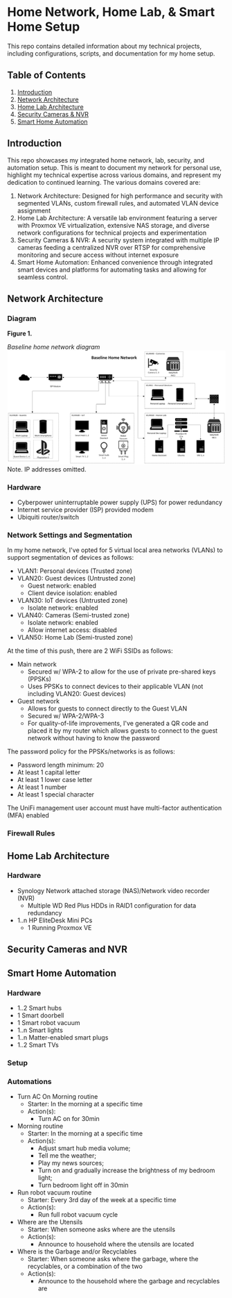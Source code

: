 # Home Network, Home Lab, & Smart Home Setup
This repo contains detailed information about my technical projects, including configurations, scripts, and documentation for my home setup.

## Table of Contents
1. [Introduction](#introduction)
2. [Network Architecture](#network-architecture)
3. [Home Lab Architecture](#home-lab-architecture)
4. [Security Cameras & NVR](#security-cameras-and-nvr)
5. [Smart Home Automation](#smart-home-automation)


## Introduction
This repo showcases my integrated home network, lab, security, and automation setup. This is meant to document my network for personal use, highlight my technical expertise across various domains, and represent my dedication to continued learning. The various domains covered are: 
1. Network Architecture: Designed for high performance and security with segmented VLANs, custom firewall rules, and automated VLAN device assignment
2. Home Lab Architecture: A versatile lab environment featuring a server with Proxmox VE virtualization, extensive NAS storage, and diverse network configurations for technical projects and experimentation
3. Security Cameras & NVR: A security system integrated with multiple IP cameras feeding a centralized NVR over RTSP for comprehensive monitoring and secure access without internet exposure
4. Smart Home Automation: Enhanced convenience through integrated smart devices and platforms for automating tasks and allowing for seamless control.

## Network Architecture
### Diagram
**Figure 1.**

*Baseline home network diagram*
![Baseline home network diagram](/assets/images/Baseline_H_Network.png)
Note. IP addresses omitted.

### Hardware
- Cyberpower uninterruptable power supply (UPS) for power redundancy
- Internet service provider (ISP) provided modem
- Ubiquiti router/switch

### Network Settings and Segmentation
In my home network, I've opted for 5 virtual local area networks (VLANs) to support segmentation of devices as follows: 
- VLAN1: Personal devices (Trusted zone)
- VLAN20: Guest devices (Untrusted zone)
  - Guest network: enabled
  - Client device isolation: enabled
- VLAN30: IoT devices (Untrusted zone)
  - Isolate network: enabled
- VLAN40: Cameras (Semi-trusted zone)
  - Isolate network: enabled
  - Allow internet access: disabled
- VLAN50: Home Lab (Semi-trusted zone)

At the time of this push, there are 2 WiFi SSIDs as follows: 
- Main network
  - Secured w/ WPA-2 to allow for the use of private pre-shared keys (PPSKs)
  - Uses PPSKs to connect devices to their applicable VLAN (not including VLAN20: Guest devices)
- Guest network
  - Allows for guests to connect directly to the Guest VLAN
  - Secured w/ WPA-2/WPA-3
  - For quality-of-life improvements, I've generated a QR code and placed it by my router which allows guests to connect to the guest network without having to know the password

The password policy for the PPSKs/networks is as follows:
- Password length minimum: 20
- At least 1 capital letter
- At least 1 lower case letter
- At least 1 number
- At least 1 special character

The UniFi management user account must have multi-factor authentication (MFA) enabled

### Firewall Rules


## Home Lab Architecture
### Hardware
- Synology Network attached storage (NAS)/Network video recorder (NVR)
  - Multiple WD Red Plus HDDs in RAID1 configuration for data redundancy
- 1..n HP EliteDesk Mini PCs
  - 1 Running Proxmox VE
 
## Security Cameras and NVR

## Smart Home Automation
### Hardware
- 1..2 Smart hubs
- 1 Smart doorbell
- 1 Smart robot vacuum
- 1..n Smart lights
- 1..n Matter-enabled smart plugs
- 1..2 Smart TVs

### Setup

### Automations
- Turn AC On Morning routine
  - Starter: In the morning at a specific time
  - Action(s):
    - Turn AC on for 30min
- Morning routine
  - Starter: In the morning at a specific time
  - Action(s):
    - Adjust smart hub media volume;
    - Tell me the weather;
    - Play my news sources;
    - Turn on and gradually increase the brightness of my bedroom light;
    - Turn bedroom light off in 30min
- Run robot vacuum routine
  - Starter: Every 3rd day of the week at a specific time
  - Action(s):
    - Run full robot vacuum cycle
- Where are the Utensils
  - Starter: When someone asks where are the utensils
  - Action(s):
    - Announce to household where the utensils are located
- Where is the Garbage and/or Recyclables
  - Starter: When someone asks where the garbage, where the recyclables, or a combination of the two
  - Action(s):
    - Announce to the household where the garbage and recyclables are
